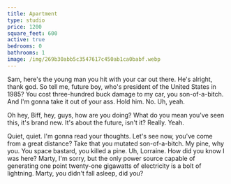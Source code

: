 ```yaml
---
title: Apartment
type: studio
price: 1200
square_feet: 600
active: true
bedrooms: 0
bathrooms: 1
image: /img/269b30abb5c3547617c450ab1ca0babf.webp
---
```

Sam, here's the young man you hit with your car out there. He's alright, thank god. So tell me, future boy, who's president of the United States in 1985? You cost three-hundred buck damage to my car, you son-of-a-bitch. And I'm gonna take it out of your ass. Hold him. No. Uh, yeah.



Oh hey, Biff, hey, guys, how are you doing? What do you mean you've seen this, it's brand new. It's about the future, isn't it? Really. Yeah.



Quiet, quiet. I'm gonna read your thoughts. Let's see now, you've come from a great distance? Take that you mutated son-of-a-bitch. My pine, why you. You space bastard, you killed a pine. Uh, Lorraine. How did you know I was here? Marty, I'm sorry, but the only power source capable of generating one point twenty-one gigawatts of electricity is a bolt of lightning. Marty, you didn't fall asleep, did you?

